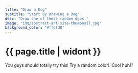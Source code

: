 ```yaml
---
title: "Draw a Dog"
subtitle: "Start by Drawing a Dog"
desc: "Draw one of these random dgos."
image: "img/abstract-art-site-thumbnail.jpg"
background_color: "#ffdfd8"
---
```

# {{ page.title | widont }}

You guys should totally try this! Try a random <span class="_random random" data-child="span" data-delimeter=", " data-template="[[ color ]] [[ test ]] ontop of a [[color]] [[ test ]]">color!</span>. Cool huh!?